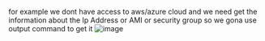 for example we dont have access to aws/azure cloud 
and we need get the information about the Ip Address or AMI or security group 
so we gona use output command to get it 
![image](https://github.com/bourman/Terraform/assets/68653187/25fb7497-0e5c-48b7-94a1-30467839aa53)
